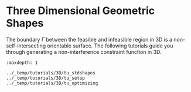 # Three Dimensional Geometric Shapes

The boundary $\Gamma$ between the feasible and infeasible region in 3D is a non-self-intersecting orientable surface. 
The following tutorials guide you through generating a non-interference constraint function in 3D.

```{toctree}
:maxdepth: 1

../_temp/tutorials/3D/tu_stdshapes
../_temp/tutorials/3D/tu_setup
../_temp/tutorials/3D/tu_optimizing
```